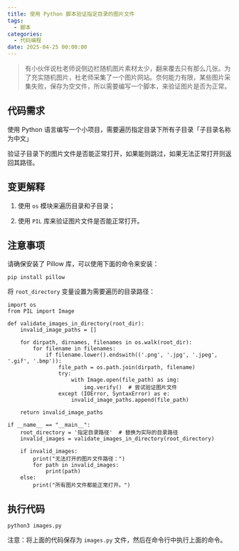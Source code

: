 ```yaml
---
title: 使用 Python 脚本验证指定目录的图片文件
tags:
  - 脚本
categories:
  - 代码编程
date: 2025-04-25 00:00:00
---
```


> 有小伙伴说杜老师说侧边栏随机图片素材太少，翻来覆去只有那么几张。为了充实随机图片，杜老师采集了一个图片网站。奈何能力有限，某些图片采集失败，保存为空文件，所以需要编写一个脚本，来验证图片是否为正常。

<!-- more -->

## 代码需求

使用 Python 语言编写一个小项目，需要遍历指定目录下所有子目录「子目录名称为中文」

验证子目录下的图片文件是否能正常打开，如果能则跳过，如果无法正常打开则返回其路径。

## 变更解释

1. 使用 `os` 模块来遍历目录和子目录；

2. 使用 `PIL` 库来验证图片文件是否能正常打开。

## 注意事项

请确保安装了 Pillow 库，可以使用下面的命令来安装：

```
pip install pillow
``` 

将 `root_directory` 变量设置为需要遍历的目录路径：

```
import os
from PIL import Image

def validate_images_in_directory(root_dir):
    invalid_image_paths = []
    
    for dirpath, dirnames, filenames in os.walk(root_dir):
        for filename in filenames:
            if filename.lower().endswith(('.png', '.jpg', '.jpeg', '.gif', '.bmp')):
                file_path = os.path.join(dirpath, filename)
                try:
                    with Image.open(file_path) as img:
                        img.verify()  # 尝试验证图片文件
                except (IOError, SyntaxError) as e:
                    invalid_image_paths.append(file_path)
    
    return invalid_image_paths

if __name__ == "__main__":
    root_directory = '指定目录路径'  # 替换为实际的目录路径
    invalid_images = validate_images_in_directory(root_directory)
    
    if invalid_images:
        print("无法打开的图片文件路径：")
        for path in invalid_images:
            print(path)
    else:
        print("所有图片文件都能正常打开。")
```

## 执行代码

```
python3 images.py
```

注意：将上面的代码保存为 `images.py` 文件，然后在命令行中执行上面的命令。